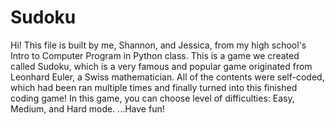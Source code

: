 # Sudoku
Hi! This file is built by me, Shannon, and Jessica, from my high school's Intro to Computer Program in Python class. This is a game we created called Sudoku, which is a very famous and popular game originated from Leonhard Euler, a Swiss mathematician. All of the contents were self-coded, which had been ran multiple times and finally turned into this finished coding game! In this game, you can choose level of difficulties: Easy, Medium, and Hard mode. ...Have fun!
